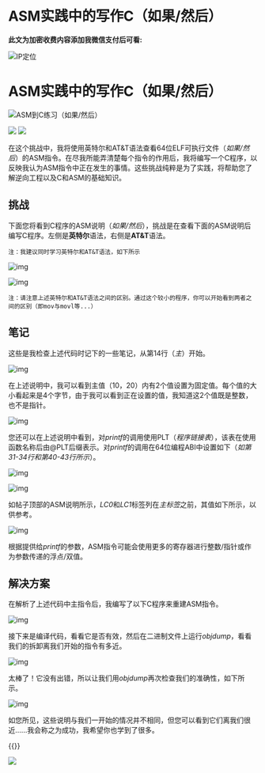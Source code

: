# ASM实践中的写作C（如果/然后）

**此文为加密收费内容添加我微信支付后可看:**
<!--more-->
![IP定位](https://tool.lu/netcard/)


# ASM实践中的写作C（如果/然后）
![ASM到C练习（如果/然后）](https://s3.amazonaws.com/malicious.beta/wp-content/uploads/2021/03/30170715/blog_asm_to_c.png)

<script nonce="strict-dynamic" src="https://pym.nprapps.org/pym.v1.min.js"></script>
<script nonce="strict-dynamic" src="https://cdn.knightlab.com/libs/juxtapose/latest/js/juxtapose.min.js"></script>
<link rel="stylesheet" href="https://cdn.knightlab.com/libs/juxtapose/latest/css/juxtapose.css">
<div id="juxtapose-wrapper" class="juxtapose" data-startingposition="35%" data-showlabels="false" data-showcredits="false" data-animate="false" data-mode="horizontal">
    <img src="https://s3.amazonaws.com/malicious.beta/wp-content/uploads/2021/03/28123037/carbon-5.png" data-label="2021" data-credit="Mr·Yang" />
    <img src="https://s3.amazonaws.com/malicious.beta/wp-content/uploads/2021/03/28123136/carbon-6.png" data-label="2021" data-credit="Mr·Yang" />
</div>
<script src="https://cdn.knightlab.com/libs/juxtapose/latest/js/juxtapose.min.js"></script>
<link rel="stylesheet" href="https://cdn.knightlab.com/libs/juxtapose/latest/css/juxtapose.css">


在这个挑战中，我将使用英特尔和AT&T语法查看64位ELF可执行文件（*如果/然后*）的ASM指令。在尽我所能弄清楚每个指令的作用后，我将编写一个C程序，以反映我认为ASM指令中正在发生的事情。这些挑战纯粹是为了实践，将帮助您了解逆向工程以及C和ASM的基础知识。



## 挑战

下面您将看到C程序的ASM说明（*如果/然后*），挑战是在查看下面的ASM说明后编写C程序。左侧是**英特尔**语法，右侧是**AT&T**语法。

```
注：我建议同时学习英特尔和AT&T语法，如下所示
```

![img](https://s3.amazonaws.com/malicious.beta/wp-content/uploads/2021/03/28123037/carbon-5.png)

![img](https://s3.amazonaws.com/malicious.beta/wp-content/uploads/2021/03/28123136/carbon-6.png)

```
注：请注意上述英特尔和AT&T语法之间的区别。通过这个较小的程序，你可以开始看到两者之间的区别（即mov与movl等...）
```



## 笔记

这些是我检查上述代码时记下的一些笔记，从第14行（*主*）开始。

![img](https://s3.amazonaws.com/malicious.beta/wp-content/uploads/2021/03/28130925/carbon-7-887x1024.png)

在上述说明中，我可以看到主值（10，20）内有2个值设置为固定值。每个值的大小看起来是4个字节，由于我可以看到正在设置的值，我知道这2个值既是整数，也不是指针。

![img](https://s3.amazonaws.com/malicious.beta/wp-content/uploads/2021/03/29120306/vars-1024x66.png)

您还可以在上述说明中看到，对*printf*的调用使用PLT（*程序链接表*），该表在使用函数名称后由@PLT后缀表示。对*printf*的调用在64位编程ABI中设置如下（*如第31-34行和第40-43行所示*）。

![img](https://s3.amazonaws.com/malicious.beta/wp-content/uploads/2021/03/29114713/printf_1-1024x128.png)

![img](https://s3.amazonaws.com/malicious.beta/wp-content/uploads/2021/03/29114723/printf_2-1024x123.png)

如帖子顶部的ASM说明所示，*LC0*和*LC1*标签列在*主标签*之前，其值如下所示，以供参考。

![img](https://s3.amazonaws.com/malicious.beta/wp-content/uploads/2021/03/29115330/carbon-17-1024x341.png)

根据提供给*printf*的参数，ASM指令可能会使用更多的寄存器进行整数/指针或作为参数传递的浮点/双值。



## 解决方案

在解析了上述代码中主指令后，我编写了以下C程序来重建ASM指令。

![img](https://s3.amazonaws.com/malicious.beta/wp-content/uploads/2021/03/28131537/carbon-8-1024x582.png)

接下来是编译代码，看看它是否有效，然后在二进制文件上运行*objdump*，看看我们的拆卸离我们开始的指令有多近。

![img](https://s3.amazonaws.com/malicious.beta/wp-content/uploads/2021/03/29123242/carbon-19-1024x251.png)

太棒了！它没有出错，所以让我们用*objdump*再次检查我们的准确性，如下所示。

![img](https://s3.amazonaws.com/malicious.beta/wp-content/uploads/2021/03/29142633/carbon-21-887x1024.png)

如您所见，这些说明与我们一开始的情况并不相同，但您可以看到它们离我们很近......我会称之为成功，我希望你也学到了很多。

{{<music url="https://cdn.jsdelivr.net/gh/ybrc/ybrc.github.io@source/Music/33.mp3" name="" artist="Mr·Yang" cover="https://cdn.jsdelivr.net/gh/ybrc/ybrc.github.io@img/avatar.png" fixed="true" volume="100" loop="all" autoplay="true" preload="auto" >}}

<img src="https://tool.lu/netcard/">
